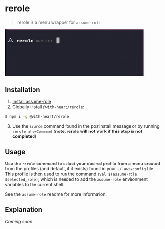 # rerole

> rerole is a menu wrapper for `assume-role`

![Screencap of rerole in action](screencap.gif)

## Installation

1. [Install assume-role][assume-role]
2. Globally install `@with-heart/rerole`:

```bash
$ npm i -g @with-heart/rerole
```

3. Use the `source` command found in the postinstall message or by running `rerole showCommand` (**note: rerole will not work if this step is not completed**)

## Usage

Use the `rerole` command to select your desired profile from a menu created from the profiles (and default, if it exists) found in your `~/.aws/config` file. This profile is then used to run the command `eval $(assume-role $selected_role)`, which is needed to add the `assume-role` environment variables to the current shell.

See the [`assume-role` readme][assume-role] for more information.

## Explanation

_Coming soon_

[assume-role]: https://github.com/remind101/assume-role
